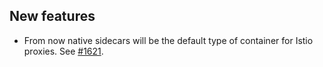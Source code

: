 ## New features

- From now native sidecars will be the default type of container for Istio proxies. See [#1621](https://github.com/kyma-project/istio/issues/1621).